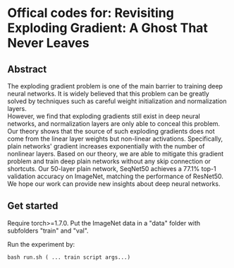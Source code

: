 # Offical codes for: Revisiting Exploding Gradient: A Ghost That Never Leaves

## Abstract 
The exploding gradient problem is one of the main barrier to training deep neural networks. 
It is widely believed that this problem can be greatly solved by techniques such as careful weight initialization and normalization layers.  
However, we find that exploding gradients still exist in deep neural networks, and normalization layers are only able to conceal this problem. 
Our theory shows that the source of such exploding gradients does not come from the linear layer weights but non-linear activations. 
Specifically, plain networks' gradient increases exponentially with the number of nonlinear layers. 
Based on our theory, we are able to mitigate this gradient problem and train deep plain networks without any skip connection or shortcuts.
Our 50-layer plain network, SeqNet50 achieves a 77.1% top-1 validation accuracy on ImageNet, matching the performance of ResNet50.
We hope our work can provide new insights about deep neural networks.

## Get started 
Require torch>=1.7.0.
Put the ImageNet data in a "data" folder with subfolders "train" and "val".

Run the experiment by:

```
bash run.sh ( ... train script args...)
```
